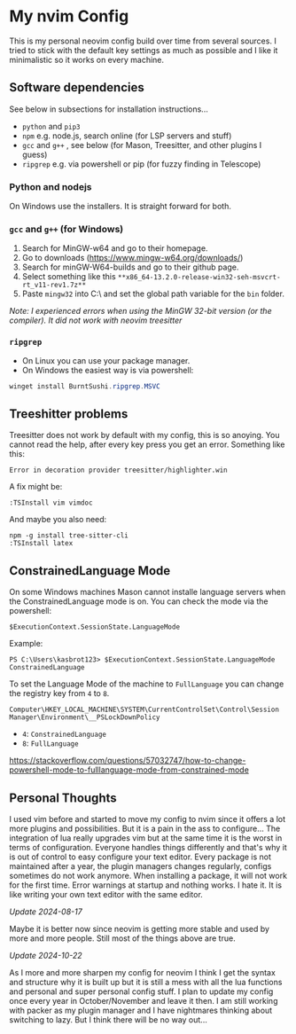 # My nvim Config 

This is my personal neovim config build over time from several sources. I tried 
to stick with the default key settings as much as possible and I like it 
minimalistic so it works on every machine. 



## Software dependencies

See below in subsections for installation instructions...

- `python` and `pip3`
- `npm` e.g. node.js, search online (for LSP servers and stuff)
- `gcc` and `g++` , see below (for Mason, Treesitter, and other plugins I guess)
- `ripgrep` e.g. via powershell or pip (for fuzzy finding in Telescope)


### Python and nodejs

On Windows use the installers. It is straight forward for both.


### `gcc` and `g++` (for Windows)

1. Search for MinGW-w64 and go to their homepage.
2. Go to downloads (https://www.mingw-w64.org/downloads/)
3. Search for minGW-W64-builds and go to their github page. 
4. Select something like this `**x86_64-13.2.0-release-win32-seh-msvcrt-rt_v11-rev1.7z**`
5. Paste `mingw32` into C:\ and set the global path variable for the `bin` folder.


*Note: I experienced errors when using the MinGW 32-bit version (or the
compiler). It did not work with neovim treesitter*


### `ripgrep`

- On Linux you can use your package manager.
- On Windows the easiest way is via powershell:

```powershell
winget install BurntSushi.ripgrep.MSVC
```


## Treeshitter problems

Treesitter does not work by default with my config, this is so anoying. You
cannot read the help, after every key press you get an error. Something like
this:

```
Error in decoration provider treesitter/highlighter.win
```

A fix might be:

```
:TSInstall vim vimdoc
````

And maybe you also need:

```
npm -g install tree-sitter-cli
:TSInstall latex
```

## ConstrainedLanguage Mode

On some Windows machines Mason cannot installe language servers when the
ConstrainedLanguage mode is on. You can check the mode via the powershell:

```
$ExecutionContext.SessionState.LanguageMode
```

Example:

```
PS C:\Users\kasbrot123> $ExecutionContext.SessionState.LanguageMode
ConstrainedLanguage
```

To set the Language Mode of the machine to `FullLanguage` you can change the
registry key from `4` to `8`.

```
Computer\HKEY_LOCAL_MACHINE\SYSTEM\CurrentControlSet\Control\Session Manager\Environment\__PSLockDownPolicy
```

- `4`: `ConstrainedLanguage`
- `8`: `FullLanguage`

https://stackoverflow.com/questions/57032747/how-to-change-powershell-mode-to-fulllanguage-mode-from-constrained-mode



## Personal Thoughts

I used vim before and started to move my config to nvim since it offers a lot 
more plugins and possibilities. But it is a pain in the ass to configure...
The integration of lua really upgrades vim but at the same time it is the worst
in terms of configuration. Everyone handles things differently and that's why 
it is out of control to easy configure your text editor. Every package is
not maintained after a year, the plugin managers changes regularly, configs 
sometimes do not work anymore. When installing a package, it will not work for 
the first time. Error warnings at startup and nothing works. I hate it. 
It is like writing your own text editor with the same editor. 

_Update 2024-08-17_

Maybe it is better now since neovim is getting more stable and used by more and 
more people. Still most of the things above are true.

_Update 2024-10-22_

As I more and more sharpen my config for neovim I think I get the syntax and
structure why it is built up but it is still a mess with all the lua functions
and personal and super personal config stuff. I plan to update my config once
every year in October/November and leave it then. I am still working with
packer as my plugin manager and I have nightmares thinking about switching to
lazy. But I think there will be no way out...



